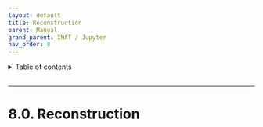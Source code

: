 ```yaml
---
layout: default
title: Reconstruction
parent: Manual
grand_parent: XNAT / Jupyter
nav_order: 8
---
```


<details markdown="block">
  <summary>
    Table of contents
  </summary>
  {: .text-delta }
1. TOC
{:toc}
</details>

<br/>

***

# 8.0. Reconstruction

